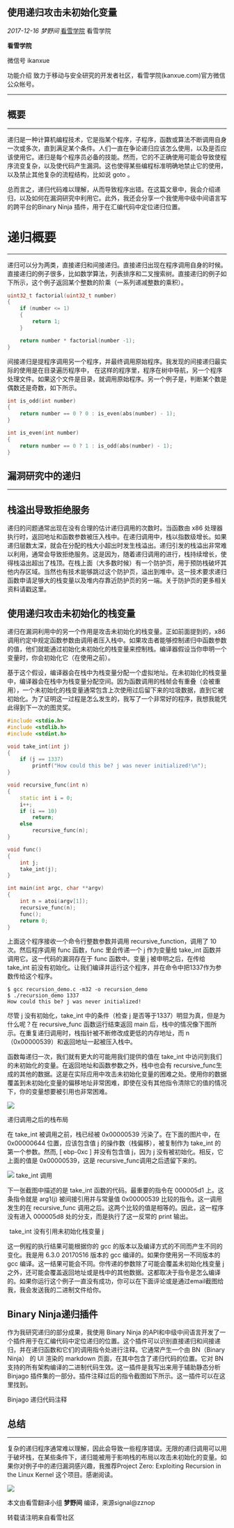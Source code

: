 ## 使用递归攻击未初始化变量

_2017-12-16_ _梦野间_ [看雪学院](##) 看雪学院

**看雪学院**

微信号 ikanxue

功能介绍 致力于移动与安全研究的开发者社区，看雪学院(kanxue.com)官方微信公众帐号。

* * *

## **概要**

* * *

递归是一种计算机编程技术，它是指某个程序，子程序，函数或算法不断调用自身一次或多次，直到满足某个条件。人们一直在争论递归应该怎么使用，以及是否应该使用它。递归是每个程序员必备的技能。然而，它的不正确使用可能会导致使程序流变复杂，以及使代码产生漏洞。这也使得某些编程标准明确地禁止它的使用，以及禁止其他复杂的流程结构，比如说 goto 。

总而言之，递归代码难以理解，从而导致程序出错。在这篇文章中，我会介绍递归，以及如何在漏洞研究中利用它。此外，我还会分享一个我使用中级中间语言写的跨平台的Binary Ninja 插件，用于在汇编代码中定位递归位置。

# **递归概要**

* * *

递归可以分为两类，直接递归和间接递归。直接递归出现在程序调用自身的时候。直接递归的例子很多，比如数学算法，列表排序和二叉搜索树。直接递归的例子如下所示，这个例子返回某个整数的阶乘（一系列递减整数的乘积）。

```cpp
uint32_t factorial(uint32_t number)
{
    if (number <= 1)
    {
        return 1;
    }

    return number * factorial(number -1);
}
```

间接递归是提程序调用另一个程序，并最终调用原始程序。我发现的间接递归最实际的使用是在目录遍历程序中， 在这样的程序里，程序在树中导航，另一个程序处理文件。如果这个文件是目录，就调用原始程序。另一个例子是，判断某个数是偶数还是奇数，如下所示。

```cpp
int is_odd(int number)
{
    return number == 0 ? 0 : is_even(abs(number) - 1);
}

int is_even(int number)
{
    return number == 0 ? 1 : is_odd(abs(number) - 1);
}
```

## **漏洞研究中的递归**

* * *

## **栈溢出导致拒绝服务**

递归的问题通常出现在没有合理的估计递归调用的次数时。当函数由 x86 处理器执行时，返回地址和函数参数被压入栈中。在递归调用中，栈以指数级增长。如果递归层数太深，就会在分配的栈大小超出时发生栈溢出。递归引发的栈溢出非常难以利用，通常会导致拒绝服务。这是因为，随着递归调用的进行，栈持续增长，使得栈溢出超出了栈顶。在栈上面（大多数时候）有一个防护页，用于预防栈破坏其他内存区域。当然也有技术能够跳过这个防护页，溢出到堆中。这一技术要求递归函数申请足够大的栈变量以及堆内存靠近防护页的另一端。关于防护页的更多相关资料请戳这里。

## **使用递归攻击未初始化的栈变量**

递归在漏洞利用中的另一个作用是攻击未初始化的栈变量。正如前面提到的，x86 调用约定中规定函数参数由调用者压入栈中。如果攻击者能够控制递归中函数参数的值，他们就能通过初始化未初始化的栈变量来控制栈。编译器假设当你申明一个变量时，你会初始化它（在使用之前）。

基于这个假设，编译器会在栈中为栈变量分配一个虚拟地址。在未初始化的栈变量中，编译器会在栈中为栈变量分配空间。因为函数调用的栈帧会有重叠（会被重用），一个未初始化的栈变量通常包含上次使用过后留下来的垃圾数据，直到它被初始化。为了证明这一过程是怎么发生的，我写了一个非常好的程序，我想我能凭此得到下一次的图灵奖。

```cpp
#include <stdio.h>
#include <stdlib.h>
#include <stdint.h>

void take_int(int j)
{
    if (j == 1337)
        printf("How could this be? j was never initialized!\n");
}

void recursive_func(int n)
{
    static int i = 0;
    i++;
    if (i == 10)
        return;
    else
        recursive_func(n);
}

void func()
{
    int j;
    take_int(j);
}

int main(int argc, char **argv)
{
    int n = atoi(argv[1]);
    recursive_func(n);
    func();
    return 0;
}
```

上面这个程序接收一个命令行整数参数并调用 recursive_function，调用了 10 次。然后程序调用 func 函数，func 里会传递一个 j 作为变量给 take_int 函数并调用它。这一代码的漏洞存在于 func 函数中。变量 j 被申明之后，在传给 take_int 前没有初始化。让我们编译并运行这个程序，并在命令中把1337作为参数传给这个程序。
```
$ gcc recursion_demo.c -m32 -o recursion_demo
$ ./recursion_demo 1337
How could this be? j was never initialized!
```
尽管 j 没有初始化，take_int 中的条件（检查 j 是否等于1337）明显为真，但是为什么呢？在 recursive_func 函数运行结束返回 main 后，栈中的情况像下图所示。在重复递归调用时，栈指针被不断修改成更低的内存地址，而 n（0x00000539）和返回地址一起被压入栈中。

函数每递归一次，我们就有更大的可能用我们提供的值在 take_int 中访问到我们的未初始化的变量。在返回地址和函数参数之外，栈中也会有 recursive_func生成的其他的数据。这是在实际应用中攻击未初始化变量的困难之处。使用你的数据覆盖到未初始化变量的偏移地址非常困难，即使在没有其他指令清除它的值的情况下，你的变量想要被引用也非常困难。

![](http://mmbiz.qpic.cn/mmbiz_png/1UG7KPNHN8Fj1MqcdRmFiaZ1vqGegejc6gBRcCCiaAYdRqndO1f95XmFvUrhyS9pZQGrLp84fLJ10Za8Y3UnzYCg/640?wx_fmt=png&tp=webp&wxfrom=5&wx_lazy=1)

递归调用之后的栈布局

在 take_int 被调用之前，栈已经被 0x00000539 污染了。在下面的图片中，在 0x00000644 位置，应该包含值 j 的操作数（栈偏移），被复制作为 take_int 的第一个参数。然而, \[ ebp-0xc ] 并没有包含值 j，因为 j 没有被初始化。相反，它上面的值是 0x00000539，这是 recursive_func调用之后遗留下来的。

![](http://mmbiz.qpic.cn/mmbiz_png/1UG7KPNHN8Fj1MqcdRmFiaZ1vqGegejc69qwWN43JicxpmSjyddpTk6KAVQgxI5icSnnTGA88TIhibn4oYOw3ThicbA/640?wx_fmt=png&tp=webp&wxfrom=5&wx_lazy=1)
take_int 调用

下一张截图中描述的是 take_int 函数的代码。最重要的指令在 000005d1 上。这条指令就是 arg1(j) 被间接引用并与常量值 0x00000539 比较的指令。这一调用发生的在 recursive_func 调用之后。这两个比较的值是相等的。因此，这一程序没有进入 000005d8 处的分支，而是执行了这一反常的 print 输出。

![](data:image/gif;base64,iVBORw0KGgoAAAANSUhEUgAAAAEAAAABCAYAAAAfFcSJAAAADUlEQVQImWNgYGBgAAAABQABh6FO1AAAAABJRU5ErkJggg==)
take_int 没有引用未初始化栈变量 j

这一例程的执行结果可能根据你的 gcc 的版本以及编译方式的不同而产生不同的变化。我是用 6.3.0 20170516 版本的 gcc 编译的。如果你使用另一不同版本的 gcc 编译。这一结果可能会不同。你传递的参数除了可能会覆盖未初始化栈变量 j 之外，还可能会覆盖返回地址或是栈中的其他数据。这都取决于指令是怎么编译的。如果你运行这个例子一直没有成功，你可以在下面评论或是通过email截图给我，我会发送我的二进制文件给你。

## **Binary Ninja递归插件**

作为我研究递归的部分成果，我使用 Binary Ninja 的API和中级中间语言开发了一个插件用于在汇编代码中定位递归的位置。这个插件可以识别直接递归和间接递归，并在递归函数和它们的调用指令处进行注释。它通常产生一个由 BN（Binary Ninja） 的 UI 渲染的 markdown 页面，在其中包含了递归代码的位置。它对 BN 支持的所有架构编译的二进制代码生效。这一插件是我写出来用于辅助静态分析 Binjago 插件集的一部分。插件注释过后的指令截图如下所示。这一插件可以在这里找到。

Binjago 递归代码注释

## **总结**

* * *

复杂的递归程序通常难以理解，因此会导致一些程序错误。无限的递归调用可以用于破坏栈，在某些条件下，递归能被用于影响栈的布局以攻击未初始化的变量。如果你对例子中的递归漏洞感兴趣，我推荐Project Zero: Exploiting Recursion in the Linux Kernel 这个项目。感谢阅读。

![](http://mmbiz.qpic.cn/mmbiz_png/1UG7KPNHN8G9B6YFlthnv1h3cWDDXGAmK9wQfy6pod114tTuOSIFVeVd0vd1PEwicksgBGmxL0iaC0icX7B9EQzNg/640?wx_fmt=png&tp=webp&wxfrom=5&wx_lazy=1)

本文由看雪翻译小组 **梦野间** 编译，来源signal@zznop

转载请注明来自看雪社区
